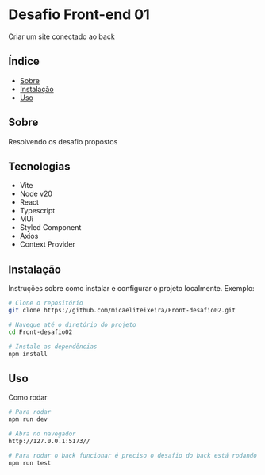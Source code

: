 # Desafio Front-end 01

Criar um site conectado ao back

## Índice

- [Sobre](#sobre)
- [Instalação](#instalação)
- [Uso](#uso)

## Sobre

Resolvendo os desafio propostos

## Tecnologias

- Vite
- Node v20
- React
- Typescript
- MUi
- Styled Component
- Axios
- Context Provider

## Instalação

Instruções sobre como instalar e configurar o projeto localmente. Exemplo:

```bash
# Clone o repositório
git clone https://github.com/micaeliteixeira/Front-desafio02.git

# Navegue até o diretório do projeto
cd Front-desafio02

# Instale as dependências
npm install

```

## Uso

Como rodar

```bash
# Para rodar
npm run dev

# Abra no navegador
http://127.0.0.1:5173//

# Para rodar o back funcionar é preciso o desafio do back está rodando na máquina
npm run test

```
